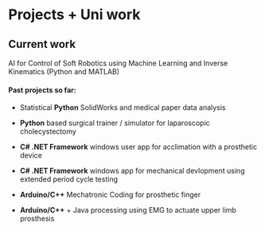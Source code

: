 # Projects + Uni work

## Current work

AI for Control of Soft Robotics using Machine Learning and Inverse Kinematics (Python and MATLAB)

 #### Past projects so far:

 - Statistical **Python** SolidWorks and medical paper data analysis

- **Python** based surgical trainer / simulator for laparoscopic cholecystectomy

- **C# .NET Framework** windows user app for acclimation with a prosthetic device

- **C# .NET Framework** windows app for mechanical devlopment using extended period cycle testing

- **Arduino/C++** Mechatronic Coding for prosthetic finger

- **Arduino/C++** + Java processing using EMG to actuate upper limb prosthesis 
